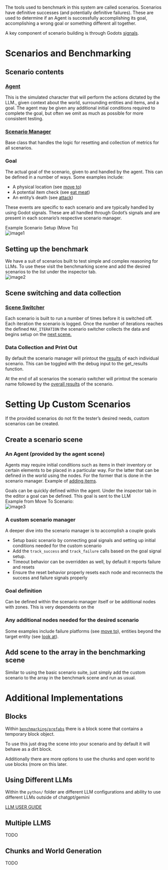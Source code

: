 The tools used to benchmark in this system are called scenarios. Scenarios have definitive successes (and potentially definitive failures). These are used to determine if an Agent is successfully accomplishing its goal, accomplishing a wrong goal or something different all together.

A key component of scenario building is through Godots [signals](https://docs.godotengine.org/en/stable/getting_started/step_by_step/signals.html).

# Scenarios and Benchmarking

## Scenario contents

### [Agent](./prefabs/player/agent.tscn)

This is the simulated character that will perform the actions dictated by the LLM., given context about the world, surrounding entities and items, and a goal. The agent may be given any additional initial conditions required to complete the goal, but often we omit as much as possible for more consistent testing.

### [Scenario Manager](./benchmarking/prefabs/scenario_manager.gd)

Base class that handles the logic for resetting and collection of metrics for all scenarios.

### Goal

The actual goal of the scenario, given to and handled by the agent. This can be defined in a number of ways. Some examples include:

- A physical location (see [move to](./benchmarking/scenarios/scenario_moveto.gd))
- A potential item check (see [eat meat](./benchmarking/scenarios/scenario_eatmeat.gd))
- An entity’s death (see [attack](./benchmarking/scenarios/scenario_attack_baseline.gd))

These events are specific to each scenario and are typically handled by using Godot signals. These are all handled through Godot’s signals and are present in each scenario’s respective scenario manager.

Example Scenario Setup (Move To)  
![image1](https://github.com/user-attachments/assets/4698708d-31ba-4d9d-8c87-5d7a8d517a02)


## Setting up the benchmark

We have a suit of scenarios built to test simple and complex reasoning for LLMs. To use these visit the benchmarking scene and add the desired scenarios to the list under the inspector tab.  
![image2](https://github.com/user-attachments/assets/a674790e-3c04-4a38-a6c3-27b17ea196d7)


## Scene switching and data collection

### [Scene Switcher](./benchmarking/prefabs/scenario_switcher.gd)

Each scenario is built to run a number of times before it is switched off. Each iteration the scenario is logged. Once the number of iterations reaches the defined `MAX_ITERATION` the scenario switcher collects the data and begins setup on the [next scene.](./benchmarking/prefabs/scenario_manager.gd#L89)

### Data Collection and Print Out

By default the scenario manager will printout the [results](./benchmarking/prefabs/scenario_manager.gd#L78) of each individual scenario. This can be toggled with the debug input to the get_results function.

At the end of all scenarios the scenario switcher will printout the scenario name followed by the [overall results](./benchmarking/prefabs/scenario_switcher.gd#L38) of the scenario.

# Setting Up Custom Scenarios

If the provided scenarios do not fit the tester’s desired needs, custom scenarios can be created.

## Create a scenario scene

### An Agent (provided by the agent scene)

Agents may require initial conditions such as items in their inventory or certain elements to be placed in a particular way. For the latter that can be defined in the world using the nodes. For the former that is done in the scenario manager. Example of [adding items](./benchmarking/scenarios/scenario_eatmeat.gd#L30).

Goals can be quickly defined within the agent. Under the inspector tab in the editor a goal can be defined. This goal is sent to the LLM  
Example from Move To Scenario:  
![image3](https://github.com/user-attachments/assets/06ff9505-b95e-4099-9af1-f256ef089bc1)


### A custom scenario manager

A deeper dive into the scenario manager is to accomplish a couple goals

- Setup basic scenario by connecting goal signals and setting up initial conditions needed for the custom scenario
- Add the `track_success` and `track_failure` calls based on the goal signal setup.
- Timeout behavior can be overridden as well, by default it reports failure and resets
- Ensure the reset behavior properly resets each node and reconnects the success and failure signals properly

### Goal definition

Can be defined within the scenario manager itself or be additional nodes with zones. This is very dependents on the

### Any additional nodes needed for the desired scenario

Some examples include failure platforms (see [move to](./benchmarking/scenarios/scenario_moveto.gd)), entities beyond the target entity (see [look at](./benchmarking/scenarios/scenario_look_at.gd)).

## Add scene to the array in the benchmarking scene

Similar to using the basic scenario suite, just simply add the custom scenario to the array in the benchmark scene and run as usual.

# Additional Implementations

## Blocks

Within [`benchmarking/prefabs`](./benchmarking/prefabs) there is a block scene that contains a temporary block object.

To use this just drag the scene into your scenario and by default it will behave as a dirt block.

Additionally there are more options to use the chunks and open world to use blocks (more on this later.

## Using Different LLMs

Within the `python/` folder are different LLM configurations and ability to use different LLMs outside of chatgpt/gemini

[LLM USER GUIDE](./python/README.md)

## Multiple LLMS

TODO

## Chunks and World Generation

TODO
